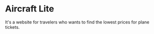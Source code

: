 # Aircraft Lite
It's a website for travelers who wants to find the lowest prices for plane tickets.
